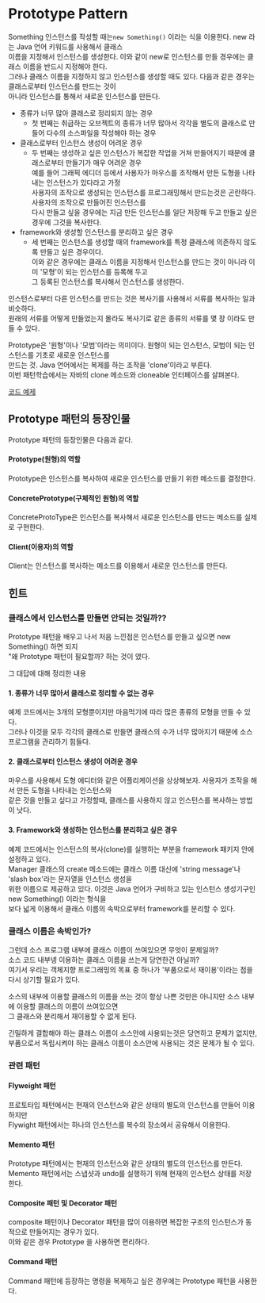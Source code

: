 # Prototype Pattern
Something 인스턴스를 작성할 때는`new Something()` 이라는 식을 이용한다. new 라는 Java 언어 키워드를 사용해서 클래스  
이름을 지정해서 인스턴스를 생성한다. 이와 같이 new로 인스턴스를 만들 경우에는 클래스 이름을 반드시 지정해야 한다.  
그러나 클래스 이름을 지정하지 않고 인스턴스를 생성할 때도 있다. 다음과 같은 경우는 클래스로부터 인스턴스를 만드는 것이  
아니라 인스턴스를 통해서 새로운 인스턴스를 만든다.  
  
- 종류가 너무 많아 클래스로 정리되지 않는 경우
    - 첫 번째는 취급하는 오브젝트의 종류가 너무 많아서 각각을 별도의 클래스로 만들어 다수의 소스파일을 작성해야 하는 경우 
- 클래스로부터 인스턴스 생성이 어려운 경우
    - 두 번째는 생성하고 싶은 인스턴스가 복잡한 작업을 거쳐 만들어지기 때문에 클래스로부터 만들기가 매우 어려운 경우  
      예를 들어 그래픽 에디더 등에서 사용자가 마우스를 조작해서 만든 도형을 나타내는 인스턴스가 있다라고 가정  
      사용자의 조작으로 생성되는 인스턴스를 프로그래밍해서 만드는것은 곤란하다. 사용자의 조작으로 만들어진 인스턴스를  
      다시 만들고 싶을 경우에는 지금 만든 인스턴스를 일단 저장해 두고 만들고 싶은 경우에 그것을 복사한다.
- framework와 생성할 인스턴스를 분리하고 싶은 경우
    - 세 번째는 인스턴스를 생성할 때의 framework를 특정 클래스에 의존하지 않도록 만들고 싶은 경우이다.  
      이와 같은 경우에는 클래스 이름을 지정해서 인스턴스를 만드는 것이 아니라 이미 '모형'이 되는 인스턴스를 등록해 두고  
      그 등록된 인스턴스를 복사해서 인스턴스를 생성한다.
      
인스턴스로부터 다른 인스턴스를 만드는 것은 복사기를 사용해서 서류를 복사하는 일과 비슷하다.  
원래의 서류를 어떻게 만들었는지 몰라도 복사기로 같은 종류의 서류를 몇 장 이라도 만들 수 있다.  
  
Prototype은 '원형'이나 '모범'이라는 의미이다. 원형이 되는 인스턴스, 모범이 되는 인스턴스를 기초로 새로운 인스턴스를  
만드는 것. Java 언어에서는 복제를 하는 조작을 'clone'이라고 부른다.  
이번 패턴학습에서는 자바의 clone 메소드와 cloneable 인터페이스를 살펴본다.  
  
[코드 예제](../src/main/java/prototype/Main.java)  
  
## Prototype 패턴의 등장인물
Prototype 패턴의 등장인물은 다음과 같다.

#### Prototype(원형)의 역할
Prototype은 인스턴스를 복사하여 새로운 인스턴스를 만들기 위한 메소드를 결정한다.    
  
#### ConcretePrototype(구체적인 원형)의 역할
ConcreteProtoType은 인스턴스를 복사해서 새로운 인스턴스를 만드는 메소드를 실제로 구현한다.  
  
#### Client(이용자)의 역할
Client는 인스턴스를 복사하는 메소드를 이용해서 새로운 인스턴스를 만든다.

## 힌트
### 클래스에서 인스턴스를 만들면 안되는 것일까??
Prototype 패턴을 배우고 나서 처음 느낀점은 인스턴스를 만들고 싶으면 new Something() 하면 되지  
"왜 Prototype 패턴이 필요할까? 하는 것이 였다. 
  
그 대답에 대해 정리한 내용  
#### 1. 종류가 너무 많아서 클래스로 정리할 수 없는 경우
예제 코드에서는 3개의 모형뿐이지만 마음먹기에 따라 많은 종류의 모형을 만들 수 있다.  
그러나 이것을 모두 각각의 클래스로 만들면 클래스의 수가 너무 많아지기 때문에 소스프로그램을 관리하기 힘들다.  
  
#### 2. 클래스로부터 인스턴스 생성이 어려운 경우
마우스를 사용해서 도형 에디터와 같은 어플리케이션을 상상해보자. 사용자가 조작을 해서 만든 도형을 나타내는 인스턴스와  
같은 것을 만들고 싶다고 가정할때, 클래스를 사용하지 않고 인스턴스를 복사하는 방법이 낫다.  
  
#### 3. Framework와 생성하는 인스턴스를 분리하고 싶은 경우
예제 코드에서는 인스턴스의 복사(clone)를 실행하는 부분을 framework 패키지 안에 설정하고 있다.  
Manager 클래스의 create 메소드에는 클래스 이름 대신에 'string message'나 'slash box'라는 문자열을 인스턴스 생성을  
위한 이름으로 제공하고 있다. 이것은 Java 언어가 구비하고 있는 인스턴스 생성기구인 new Something() 이라는 형식을  
보다 넓게 이용해서 클래스 이름의 속박으로부터 framework를 분리할 수 있다. 

### 클래스 이름은 속박인가?  
그런데 소스 프로그램 내부에 클래스 이름이 쓰여있으면 무엇이 문제일까?  
소스 코드 내부넹 이용하는 클래스 이름을 쓰는게 당연한건 아닐까?  
여기서 우리는 객체지향 프로그래밍의 목표 중 하나가 '부품으로서 재이용'이라는 점을 다시 상기할 필요가 있다.  
  
소스의 내부에 이용할 클래스의 이름을 쓰는 것이 항상 나쁜 것만은 아니지만 소스 내부에 이용할 클래스의 이름이 쓰여있으면  
그 클래스와 분리해서 재이용할 수 없게 된다.  
  
긴밀하게 결합해야 하는 클래스 이름이 소스안에 사용되는것은 당연하고 문제가 없지만,  
부품으로서 독립시켜야 하는 클래스 이름이 소스안에 사용되는 것은 문제가 될 수 있다.  
  
### 관련 패턴
#### Flyweight 패턴
프로토타입 패턴에서는 현재의 인스턴스와 같은 상태의 별도의 인스턴스를 만들어 이용하지만  
Flywight 패턴에서는 하나의 인스턴스를 복수의 장소에서 공유해서 이용한다.  
  
#### Memento 패턴
Prototype 패턴에서는 현재의 인스턴스와 같은 상태의 별도의 인스턴스를 만든다.  
Memento 패턴에서는 스냅샷과 undo를 실행하기 위해 현재의 인스턴스 상태를 저장한다.  
  
#### Composite 패턴 및 Decorator 패턴
composite 패턴이나 Decorator 패턴을 많이 이용하면 복잡한 구조의 인스턴스가 동적으로 만들어지는 경우가 있다.  
이와 같은 경우 Prototype 을 사용하면 편리하다.  
  
#### Command 패턴
Command 패턴에 등장하는 명령을 복제하고 싶은 경우에는 Prototype 패턴을 사용한다.
